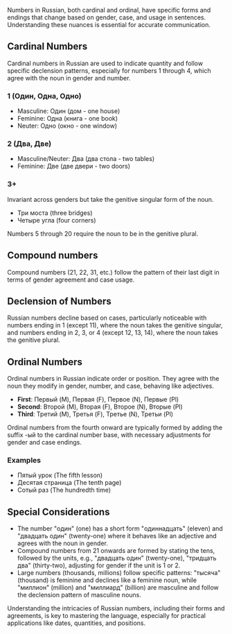 
Numbers in Russian, both cardinal and ordinal, have specific forms and endings that change based on gender, case, and usage in sentences. Understanding these nuances is essential for accurate communication.

## Cardinal Numbers

Cardinal numbers in Russian are used to indicate quantity and follow specific declension patterns, especially for numbers 1 through 4, which agree with the noun in gender and number.

### 1 (Один, Одна, Одно)

- Masculine: Один (дом - one house)
- Feminine: Одна (книга - one book)
- Neuter: Одно (окно - one window)

### 2 (Два, Две)

- Masculine/Neuter: Два (два стола - two tables)
- Feminine: Две (две двери - two doors)

### 3+

Invariant across genders but take the genitive singular form of the noun.

- Три моста (three bridges)
- Четыре угла (four corners)

Numbers 5 through 20 require the noun to be in the genitive plural. 

## Compound numbers

Compound numbers (21, 22, 31, etc.) follow the pattern of their last digit in terms of gender agreement and case usage.

## Declension of Numbers

Russian numbers decline based on cases, particularly noticeable with numbers ending in 1 (except 11), where the noun takes the genitive singular, and numbers ending in 2, 3, or 4 (except 12, 13, 14), where the noun takes the genitive plural.

## Ordinal Numbers

Ordinal numbers in Russian indicate order or position. They agree with the noun they modify in gender, number, and case, behaving like adjectives.

- **First**: Первый (M), Первая (F), Первое (N), Первые (Pl)
- **Second**: Второй (M), Вторая (F), Второе (N), Вторые (Pl)
- **Third**: Третий (M), Третья (F), Третье (N), Третьи (Pl)

Ordinal numbers from the fourth onward are typically formed by adding the suffix -ый to the cardinal number base, with necessary adjustments for gender and case endings.

### Examples

- Пятый урок (The fifth lesson)
- Десятая страница (The tenth page)
- Сотый раз (The hundredth time)

## Special Considerations

- The number "один" (one) has a short form "одиннадцать" (eleven) and "двадцать один" (twenty-one) where it behaves like an adjective and agrees with the noun in gender.
- Compound numbers from 21 onwards are formed by stating the tens, followed by the units, e.g., "двадцать один" (twenty-one), "тридцать два" (thirty-two), adjusting for gender if the unit is 1 or 2.
- Large numbers (thousands, millions) follow specific patterns: "тысяча" (thousand) is feminine and declines like a feminine noun, while "миллион" (million) and "миллиард" (billion) are masculine and follow the declension pattern of masculine nouns.

Understanding the intricacies of Russian numbers, including their forms and agreements, is key to mastering the language, especially for practical applications like dates, quantities, and positions.
